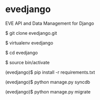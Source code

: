 evedjango
=========

EVE API and Data Management for Django

$ git clone evedjango.git

$ virtualenv evedjango

$ cd evedjango

$ source bin/activate

(evedjango)$ pip install -r requirements.txt

(evedjango)$ python manage.py syncdb

(evedjango)$ python manage.py migrate

